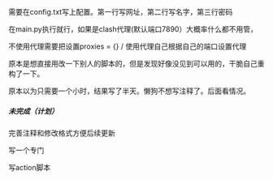 需要在config.txt写上配置。第一行写网址，第二行写名字，第三行密码

在main.py执行就行，如果是clash代理(默认端口7890）大概率什么都不用管，

不使用代理需要把设置proxies = {} / 使用代理自己根据自己的端口设置代理



原本是想直接用改一下别人的脚本的，但是发现好像没见到可以用的，干脆自己重构了一下。

原本以为只需要一个小时，结果写了半天。懒狗不想写注释了。后面看情况。



##### 未完成（计划）

完善注释和修改格式方便后续更新

写一个专门

写action脚本
